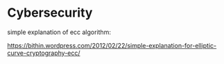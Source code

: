 # Cybersecurity
simple explanation of ecc algorithm:

https://bithin.wordpress.com/2012/02/22/simple-explanation-for-elliptic-curve-cryptography-ecc/